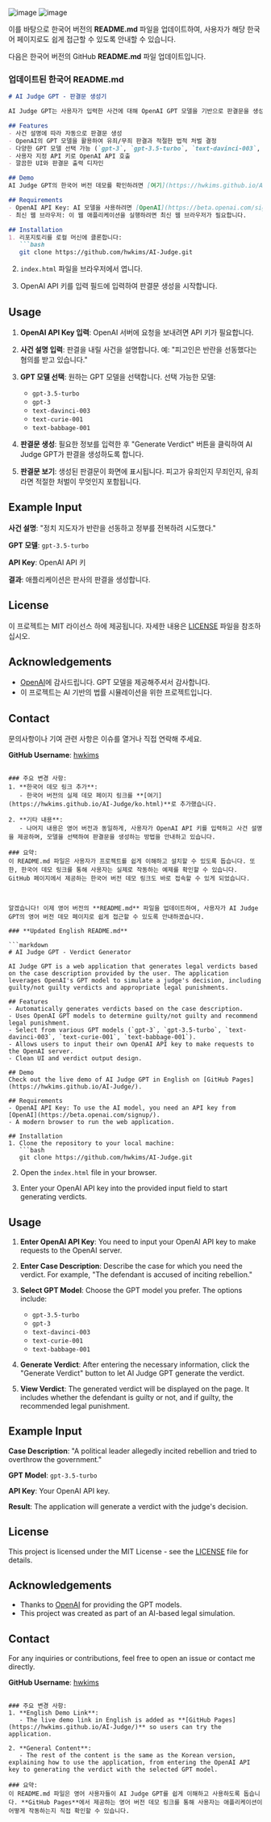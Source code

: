 ![image](https://github.com/user-attachments/assets/60fd3eff-fe51-4917-b90e-b87fa62c17ca)
![image](https://github.com/user-attachments/assets/9106b157-22ac-476c-990e-fa0a135eda87)

 이를 바탕으로 한국어 버전의 **README.md** 파일을 업데이트하여, 사용자가 해당 한국어 페이지로도 쉽게 접근할 수 있도록 안내할 수 있습니다.

다음은 한국어 버전의 GitHub **README.md** 파일 업데이트입니다.

### **업데이트된 한국어 README.md**

```markdown
# AI Judge GPT - 판결문 생성기

AI Judge GPT는 사용자가 입력한 사건에 대해 OpenAI GPT 모델을 기반으로 판결문을 생성하는 웹 애플리케이션입니다. 이 애플리케이션은 사건 설명을 입력하고, 사용자가 원하는 GPT 모델을 선택하여, AI가 실제 판사의 역할을 하여 사건에 대한 판결을 내리는 기능을 제공합니다.

## Features
- 사건 설명에 따라 자동으로 판결문 생성
- OpenAI의 GPT 모델을 활용하여 유죄/무죄 판결과 적절한 법적 처벌 결정
- 다양한 GPT 모델 선택 가능 (`gpt-3`, `gpt-3.5-turbo`, `text-davinci-003`, `text-curie-001`, `text-babbage-001`)
- 사용자 지정 API 키로 OpenAI API 호출
- 깔끔한 UI와 판결문 출력 디자인

## Demo
AI Judge GPT의 한국어 버전 데모를 확인하려면 [여기](https://hwkims.github.io/AI-Judge/ko.html)를 클릭하세요.

## Requirements
- OpenAI API Key: AI 모델을 사용하려면 [OpenAI](https://beta.openai.com/signup/)에서 API 키를 발급받아야 합니다.
- 최신 웹 브라우저: 이 웹 애플리케이션을 실행하려면 최신 웹 브라우저가 필요합니다.

## Installation
1. 리포지토리를 로컬 머신에 클론합니다:
   ```bash
   git clone https://github.com/hwkims/AI-Judge.git
   ```

2. `index.html` 파일을 브라우저에서 엽니다.

3. OpenAI API 키를 입력 필드에 입력하여 판결문 생성을 시작합니다.

## Usage
1. **OpenAI API Key 입력**: OpenAI 서버에 요청을 보내려면 API 키가 필요합니다.
   
2. **사건 설명 입력**: 판결을 내릴 사건을 설명합니다. 예: "피고인은 반란을 선동했다는 혐의를 받고 있습니다."

3. **GPT 모델 선택**: 원하는 GPT 모델을 선택합니다. 선택 가능한 모델:
   - `gpt-3.5-turbo`
   - `gpt-3`
   - `text-davinci-003`
   - `text-curie-001`
   - `text-babbage-001`
   
4. **판결문 생성**: 필요한 정보를 입력한 후 "Generate Verdict" 버튼을 클릭하여 AI Judge GPT가 판결을 생성하도록 합니다.

5. **판결문 보기**: 생성된 판결문이 화면에 표시됩니다. 피고가 유죄인지 무죄인지, 유죄라면 적절한 처벌이 무엇인지 포함됩니다.

## Example Input
**사건 설명**: "정치 지도자가 반란을 선동하고 정부를 전복하려 시도했다."

**GPT 모델**: `gpt-3.5-turbo`

**API Key**: OpenAI API 키

**결과**: 애플리케이션은 판사의 판결을 생성합니다.

## License
이 프로젝트는 MIT 라이선스 하에 제공됩니다. 자세한 내용은 [LICENSE](LICENSE) 파일을 참조하십시오.

## Acknowledgements
- [OpenAI](https://openai.com/)에 감사드립니다. GPT 모델을 제공해주셔서 감사합니다.
- 이 프로젝트는 AI 기반의 법률 시뮬레이션을 위한 프로젝트입니다.

## Contact
문의사항이나 기여 관련 사항은 이슈를 열거나 직접 연락해 주세요.

**GitHub Username**: [hwkims](https://github.com/hwkims)
```

### 주요 변경 사항:
1. **한국어 데모 링크 추가**:
   - 한국어 버전의 실제 데모 페이지 링크를 **[여기](https://hwkims.github.io/AI-Judge/ko.html)**로 추가했습니다.
   
2. **기타 내용**:
   - 나머지 내용은 영어 버전과 동일하게, 사용자가 OpenAI API 키를 입력하고 사건 설명을 제공하며, 모델을 선택하여 판결문을 생성하는 방법을 안내하고 있습니다.

### 요약:
이 README.md 파일은 사용자가 프로젝트를 쉽게 이해하고 설치할 수 있도록 돕습니다. 또한, 한국어 데모 링크를 통해 사용자는 실제로 작동하는 예제를 확인할 수 있습니다. GitHub 페이지에서 제공하는 한국어 버전 데모 링크도 바로 접속할 수 있게 되었습니다.



알겠습니다! 이제 영어 버전의 **README.md** 파일을 업데이트하여, 사용자가 AI Judge GPT의 영어 버전 데모 페이지로 쉽게 접근할 수 있도록 안내하겠습니다.

### **Updated English README.md**

```markdown
# AI Judge GPT - Verdict Generator

AI Judge GPT is a web application that generates legal verdicts based on the case description provided by the user. The application leverages OpenAI's GPT model to simulate a judge's decision, including guilty/not guilty verdicts and appropriate legal punishments.

## Features
- Automatically generates verdicts based on the case description.
- Uses OpenAI GPT models to determine guilty/not guilty and recommend legal punishment.
- Select from various GPT models (`gpt-3`, `gpt-3.5-turbo`, `text-davinci-003`, `text-curie-001`, `text-babbage-001`).
- Allows users to input their own OpenAI API key to make requests to the OpenAI server.
- Clean UI and verdict output design.

## Demo
Check out the live demo of AI Judge GPT in English on [GitHub Pages](https://hwkims.github.io/AI-Judge/).

## Requirements
- OpenAI API Key: To use the AI model, you need an API key from [OpenAI](https://beta.openai.com/signup/).
- A modern browser to run the web application.

## Installation
1. Clone the repository to your local machine:
   ```bash
   git clone https://github.com/hwkims/AI-Judge.git
   ```

2. Open the `index.html` file in your browser.

3. Enter your OpenAI API key into the provided input field to start generating verdicts.

## Usage
1. **Enter OpenAI API Key**: You need to input your OpenAI API key to make requests to the OpenAI server.
   
2. **Enter Case Description**: Describe the case for which you need the verdict. For example, "The defendant is accused of inciting rebellion."

3. **Select GPT Model**: Choose the GPT model you prefer. The options include:
   - `gpt-3.5-turbo`
   - `gpt-3`
   - `text-davinci-003`
   - `text-curie-001`
   - `text-babbage-001`
   
4. **Generate Verdict**: After entering the necessary information, click the "Generate Verdict" button to let AI Judge GPT generate the verdict.

5. **View Verdict**: The generated verdict will be displayed on the page. It includes whether the defendant is guilty or not, and if guilty, the recommended legal punishment.

## Example Input
**Case Description**: "A political leader allegedly incited rebellion and tried to overthrow the government."

**GPT Model**: `gpt-3.5-turbo`

**API Key**: Your OpenAI API key.

**Result**: The application will generate a verdict with the judge's decision.

## License
This project is licensed under the MIT License - see the [LICENSE](LICENSE) file for details.

## Acknowledgements
- Thanks to [OpenAI](https://openai.com/) for providing the GPT models.
- This project was created as part of an AI-based legal simulation.

## Contact
For any inquiries or contributions, feel free to open an issue or contact me directly.

**GitHub Username**: [hwkims](https://github.com/hwkims)
```

### 주요 변경 사항:
1. **English Demo Link**:
   - The live demo link in English is added as **[GitHub Pages](https://hwkims.github.io/AI-Judge/)** so users can try the application.

2. **General Content**:
   - The rest of the content is the same as the Korean version, explaining how to use the application, from entering the OpenAI API key to generating the verdict with the selected GPT model.

### 요약:
이 README.md 파일은 영어 사용자들이 AI Judge GPT를 쉽게 이해하고 사용하도록 돕습니다. **GitHub Pages**에서 제공하는 영어 버전 데모 링크를 통해 사용자는 애플리케이션이 어떻게 작동하는지 직접 확인할 수 있습니다.
